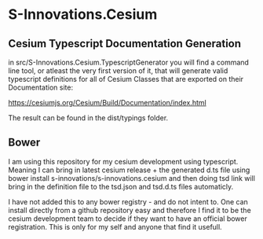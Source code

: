# S-Innovations.Cesium

## Cesium Typescript Documentation Generation
in src/S-Innovations.Cesium.TypescriptGenerator you will find a command line tool, or atleast the very first version of it, that will generate valid typescript definitions for all of Cesium Classes that are exported on their Documentation site:

https://cesiumjs.org/Cesium/Build/Documentation/index.html

The result can be found in the dist/typings folder.

## Bower 
I am using this repository for my cesium development using typescript. Meaning I can bring in latest cesium release + the generated d.ts file using bower install s-innovations/s-innovations.cesium and then doing tsd link will bring in the definition file to the tsd.json and tsd.d.ts files automaticly.

I have not added this to any bower registry - and do not intent to. One can install directly from a github repository easy and therefore I find it to be the cesium development team to decide if they want to have an official bower registration. This is only for my self and anyone that find it usefull.



